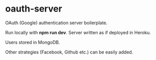 # oauth-server
OAuth (Google) authentication server boilerplate.

Run locally with **npm run dev**. Server written as if deployed in Heroku. 

Users stored in MongoDB.

Other strategies (Facebook, Github etc.) can be easily added.
